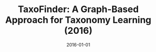 ---
title: "TaxoFinder: A Graph-Based Approach for Taxonomy Learning (2016)"
collection: publications
permalink: /publication/taxofinder
date: 2016-01-01
venue: 'IEEE Transactions on Knowledge and Data Engineering'
paperurl: '/files/research/taxofinder.pdf'
link: 'https://ieeexplore.ieee.org/abstract/document/7236916'
citation: '<b>Yong-Bin Kang</b>, Pari Delir Haghighi, and Frada Burstein, TaxoFinder: A Graph-Based Approach for Taxonomy Learning, IEEE Transactions on Knowledge and Data Engineering, vol. 28, no. 2, pp. 524-536, 1 Feb. 2016, doi: 10.1109/TKDE.2015.2475759.'
---